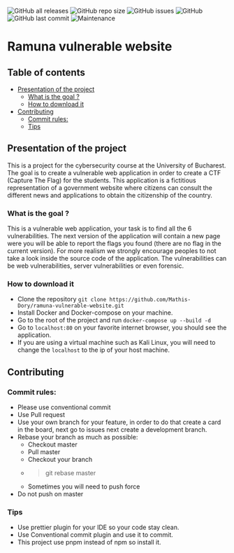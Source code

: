 ![GitHub all releases](https://img.shields.io/github/downloads/Mathis-Dory/ramuna-vulnerable-website/total)
![GitHub repo size](https://img.shields.io/github/repo-size/Mathis-Dory/ramuna-vulnerable-website)
![GitHub issues](https://img.shields.io/github/issues-raw/Mathis-Dory/ramuna-vulnerable-website)
![GitHub](https://img.shields.io/github/license/Mathis-Dory/ramuna-vulnerable-website)
![GitHub last commit](https://img.shields.io/github/last-commit/Mathis-Dory/ramuna-vulnerable-website)
![Maintenance](https://img.shields.io/maintenance/yes/2023)
# Ramuna vulnerable website

## Table of contents
  - [Presentation of the project](#presentation-of-the-project)
    - [What is the goal ?](#what-is-the-goal-)
    - [How to download it](#how-to-download-it)
  - [Contributing](#contributing)
    - [Commit rules:](#commit-rules)
    - [Tips](#tips)

## Presentation of the project

This is a project for the cybersecurity course at the University of Bucharest. The goal is to create a vulnerable web application in order to create a CTF (Capture The Flag) for the students.
This application is a fictitious representation of a government website where citizens can consult the different news and applications to obtain the citizenship of the country.


### What is the goal ?

This is a vulnerable web application, your task is to find all the 6 vulnerabilities.
The next version of the application will contain a new page were you will be able to report the flags you found (there are no flag in the current version).
For more realism we strongly encourage peoples to not take a look inside the source code of the application.
The vulnerabilities can be web vulnerabilities, server vulnerabilities or even forensic.

### How to download it

- Clone the repository ```git clone https://github.com/Mathis-Dory/ramuna-vulnerable-website.git```
- Install Docker and Docker-compose on your machine.
- Go to the root of the project and run ```docker-compose up --build -d```
- Go to ```localhost:80``` on your favorite internet browser, you should see the application.
- If you are using a virtual machine such as Kali Linux, you will need to change the ```localhost``` to the ip of your host machine.

## Contributing

### Commit rules:

- Please use conventional commit
- Use Pull request
- Use your own branch for your feature, in order to do that create a card in the board, next go to issues next create a development branch.
- Rebase your branch as much as possible:
  - Checkout master
  - Pull master
  - Checkout your branch
  - > git rebase master
  - Sometimes you will need to push force
- Do not push on master 

### Tips

- Use prettier plugin for your IDE so your code stay clean.
- Use Conventional commit plugin and use it to commit.
- This project use pnpm instead of npm so install it.
